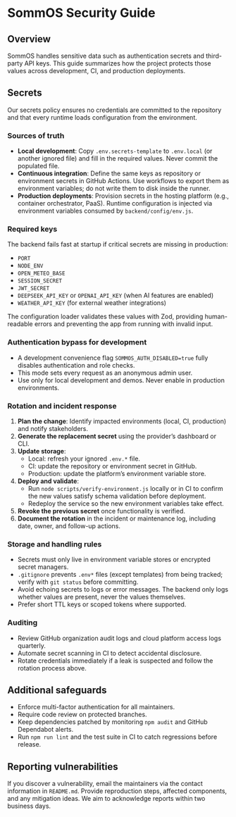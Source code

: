 # SommOS Security Guide

## Overview

SommOS handles sensitive data such as authentication secrets and third-party API keys. This guide summarizes how the project protects those values across development, CI, and production deployments.

## Secrets

Our secrets policy ensures no credentials are committed to the repository and that every runtime loads configuration from the environment.

### Sources of truth

- **Local development**: Copy `.env.secrets-template` to `.env.local` (or another ignored file) and fill in the required values. Never commit the populated file.
- **Continuous integration**: Define the same keys as repository or environment secrets in GitHub Actions. Use workflows to export them as environment variables; do not write them to disk inside the runner.
- **Production deployments**: Provision secrets in the hosting platform (e.g., container orchestrator, PaaS). Runtime configuration is injected via environment variables consumed by `backend/config/env.js`.

### Required keys

The backend fails fast at startup if critical secrets are missing in production:

- `PORT`
- `NODE_ENV`
- `OPEN_METEO_BASE`
- `SESSION_SECRET`
- `JWT_SECRET`
- `DEEPSEEK_API_KEY` or `OPENAI_API_KEY` (when AI features are enabled)
- `WEATHER_API_KEY` (for external weather integrations)

The configuration loader validates these values with Zod, providing human-readable errors and preventing the app from running with invalid input.

### Authentication bypass for development

- A development convenience flag `SOMMOS_AUTH_DISABLED=true` fully disables authentication and role checks.
- This mode sets every request as an anonymous admin user.
- Use only for local development and demos. Never enable in production environments.

### Rotation and incident response

1. **Plan the change**: Identify impacted environments (local, CI, production) and notify stakeholders.
2. **Generate the replacement secret** using the provider’s dashboard or CLI.
3. **Update storage**:
   - Local: refresh your ignored `.env.*` file.
   - CI: update the repository or environment secret in GitHub.
   - Production: update the platform’s environment variable store.
4. **Deploy and validate**:
   - Run `node scripts/verify-environment.js` locally or in CI to confirm the new values satisfy schema validation before deployment.
   - Redeploy the service so the new environment variables take effect.
5. **Revoke the previous secret** once functionality is verified.
6. **Document the rotation** in the incident or maintenance log, including date, owner, and follow-up actions.

### Storage and handling rules

- Secrets must only live in environment variable stores or encrypted secret managers.
- `.gitignore` prevents `.env*` files (except templates) from being tracked; verify with `git status` before committing.
- Avoid echoing secrets to logs or error messages. The backend only logs whether values are present, never the values themselves.
- Prefer short TTL keys or scoped tokens where supported.

### Auditing

- Review GitHub organization audit logs and cloud platform access logs quarterly.
- Automate secret scanning in CI to detect accidental disclosure.
- Rotate credentials immediately if a leak is suspected and follow the rotation process above.

## Additional safeguards

- Enforce multi-factor authentication for all maintainers.
- Require code review on protected branches.
- Keep dependencies patched by monitoring `npm audit` and GitHub Dependabot alerts.
- Run `npm run lint` and the test suite in CI to catch regressions before release.

## Reporting vulnerabilities

If you discover a vulnerability, email the maintainers via the contact information in `README.md`. Provide reproduction steps, affected components, and any mitigation ideas. We aim to acknowledge reports within two business days.
